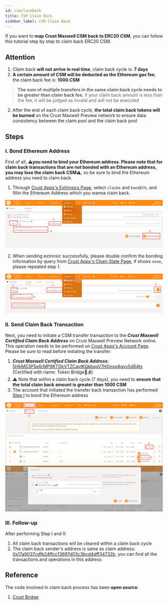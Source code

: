 ```yaml
---
id: csmclaimback
title: CSM Claim Back
sidebar_label: CSM Claim Back
---
```


If you want to **map Crust Maxwell CSM back to ERC20 CSM**, you can follow this tutorial step by step to claim back ERC20 CSM.

## Attention

1. Claim back **will not arrive in real time**, claim back cycle is: **7 days**
2. **A certain amount of CSM will be deducted as  the Ethereum gas fee**, the claim back fee is: **1000 CSM**

> **The sum of multiple transfers in the same claim back cycle needs to be greater than claim back fee**, if your claim back amount is less than the fee, it will be judged as invalid and will not be executed

2. After the end of each claim back cycle, **the total claim back tokens will be burned** on the Crust Maxwell Preview network to ensure data consistency between the claim pool and the claim back pool

## Steps

### I. Bond Ethereum Address

First of all, **⚠️you need to bind your Ethereum address. Please note that for claim back transactions that are not bonded with an Ethereum address, you may lose the claim back CSM⚠️**, so be sure to bind the Ethereum address you need to claim back.

1. Through [Crust Apps's Extrinsics Page](https://apps.crust.network/?rpc=wss%3A%2F%2Fapi.crust.network%2F#/extrinsics), select `claims` and `bondEth`, and fillin the Ethereum Address which you wanna claim back.

![claim-back-bond-eth](assets/csmclaimback/csmclaimback1.jpg)

2. When sending extrinsic successfully, please double confirm the bonding information by query from [Crust Apps's Chain State Page](https://apps.crust.network/?rpc=wss%3A%2F%2Fapi.crust.network%2F#/chainstate), if shows `none`, please repeated step 1.

![claim-back-query-eth](assets/csmclaimback/csmclaimback2.jpg)

### II. Send Claim Back Transaction

Next, you need to initiate a CSM transfer transaction to the ***Crust Maxwell Certified Claim Back Address*** on Crust Maxwell Preview Network online. This operation needs to be performed on [Crust Apps's Account Page](https://apps.crust.network/?rpc=wss%3A%2F%2Fapi.crust.network%2F#/accounts). Please be sure to read before initiating the transfer:

1. ***Crust Maxwell Certified Claim Back Address***: [5HbMS3P5e6rMP9KTDkVTZCaytKQkbqsV7HGnxgAgvv5d64tx](https://crust.subscan.io/account/5HbMS3P5e6rMP9KTDkVTZCaytKQkbqsV7HGnxgAgvv5d64tx) (Certified with name: Token Bridge<ERC-20>🚗💰)
2. ⚠️ Note that within a claim back cycle (7 days), you need to **ensure that the total claim back amount is greater than 1000 CSM**
3. The account that initiated the transfer back transaction has performed [Step I](#i-bond-ethereum-address) to bond the Ethereum address

![claim_back_transfer1](assets/csmclaimback/csmclaimback3.jpg)
![claim_back_transfer2](assets/csmclaimback/csmclaimback4.jpg)

### III. Follow-up

After performing Step I and II:

1. All claim back transactions will be cleared within a claim back cycle
2. The claim back sender's address is same as claim address: [0x17a9037cdfb24ffcc13697d03c3bcd4dff34732b](https://etherscan.io/address/0x17a9037cdfb24ffcc13697d03c3bcd4dff34732b), you can find all the transactions and operations in this address

## Reference

The code involved in claim back process has been **open source**:

1. [Crust Bridge](https://github.com/decloudf/crust-bridge/tree/main/maxwell-claim-back)

